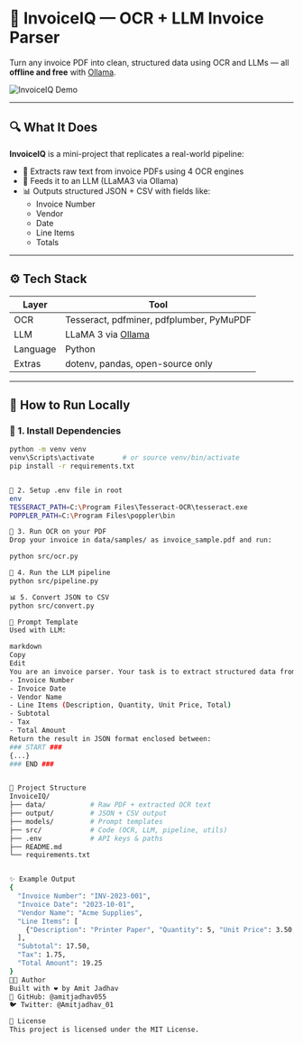 # 🧾 InvoiceIQ — OCR + LLM Invoice Parser

Turn any invoice PDF into clean, structured data using OCR and LLMs — all **offline and free** with [Ollama](https://ollama.com).

![InvoiceIQ Demo](http://googleusercontent.com/image_generation_content/0)

---

## 🔍 What It Does

**InvoiceIQ** is a mini-project that replicates a real-world pipeline:
- 📄 Extracts raw text from invoice PDFs using 4 OCR engines
- 🧠 Feeds it to an LLM (LLaMA3 via Ollama)
- 📊 Outputs structured JSON + CSV with fields like:
  - Invoice Number
  - Vendor
  - Date
  - Line Items
  - Totals

---

## ⚙️ Tech Stack

| Layer        | Tool                        |
|--------------|-----------------------------|
| OCR          | Tesseract, pdfminer, pdfplumber, PyMuPDF |
| LLM          | LLaMA 3 via [Ollama](https://ollama.com) |
| Language     | Python                      |
| Extras       | dotenv, pandas, open-source only |

---

## 🚀 How to Run Locally

### 🔧 1. Install Dependencies
```bash
python -m venv venv
venv\Scripts\activate       # or source venv/bin/activate
pip install -r requirements.txt


📄 2. Setup .env file in root
env
TESSERACT_PATH=C:\Program Files\Tesseract-OCR\tesseract.exe
POPPLER_PATH=C:\Program Files\poppler\bin

🧠 3. Run OCR on your PDF
Drop your invoice in data/samples/ as invoice_sample.pdf and run:

python src/ocr.py

🤖 4. Run the LLM pipeline
python src/pipeline.py

📊 5. Convert JSON to CSV
python src/convert.py

🧠 Prompt Template
Used with LLM:

markdown
Copy
Edit
You are an invoice parser. Your task is to extract structured data from raw invoice text. The required fields are:
- Invoice Number
- Invoice Date
- Vendor Name
- Line Items (Description, Quantity, Unit Price, Total)
- Subtotal
- Tax
- Total Amount
Return the result in JSON format enclosed between:
### START ###
{...}
### END ###


📁 Project Structure
InvoiceIQ/
├── data/           # Raw PDF + extracted OCR text
├── output/         # JSON + CSV output
├── models/         # Prompt templates
├── src/            # Code (OCR, LLM, pipeline, utils)
├── .env            # API keys & paths
├── README.md
└── requirements.txt


✨ Example Output
{
  "Invoice Number": "INV-2023-001",
  "Invoice Date": "2023-10-01",
  "Vendor Name": "Acme Supplies",
  "Line Items": [
    {"Description": "Printer Paper", "Quantity": 5, "Unit Price": 3.50, "Total": 17.50}
  ],
  "Subtotal": 17.50,
  "Tax": 1.75,
  "Total Amount": 19.25
}
👨‍💻 Author
Built with ❤️ by Amit Jadhav
🔗 GitHub: @amitjadhav055
🐦 Twitter: @Amitjadhav_01

📜 License
This project is licensed under the MIT License.
